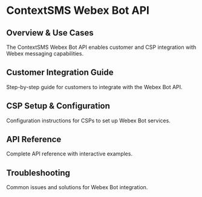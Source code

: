 # ContextSMS Webex Bot API

## Overview & Use Cases
The ContextSMS Webex Bot API enables customer and CSP integration with Webex messaging capabilities.

## Customer Integration Guide
Step-by-step guide for customers to integrate with the Webex Bot API.

## CSP Setup & Configuration
Configuration instructions for CSPs to set up Webex Bot services.

## API Reference
Complete API reference with interactive examples.

## Troubleshooting
Common issues and solutions for Webex Bot integration.
